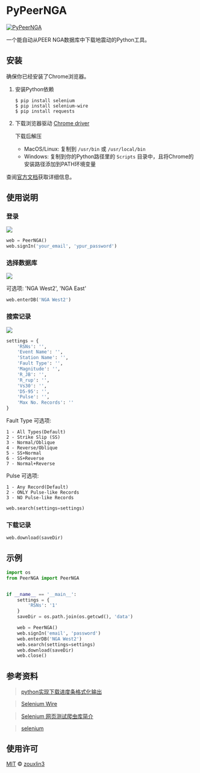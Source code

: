 # PyPeerNGA

[![PyPeerNGA](https://img.shields.io/badge/PyPeerNGA-IEM-brightgreen)](https://github.com/zouxlin3/PyPeerNGA)

一个能自动从PEER NGA数据库中下载地震动的Python工具。

## 安装

确保你已经安装了Chrome浏览器。

1. 安装Python依赖

    ```shell
    $ pip install selenium
    $ pip install selenium-wire
    $ pip install requests
    ```

2. 下载浏览器驱动 [Chrome driver](https://chromedriver.chromium.org/downloads) 

   下载后解压

   - MacOS/Linux: 复制到 `/usr/bin` 或 `/usr/local/bin`
   - Windows: 复制到你的Python路径里的 `Scripts` 目录中，且将Chrome的安装路径添加到PATH环境变量

查阅[官方文档](https://pypi.org/project/selenium/)获取详细信息。

## 使用说明

### 登录

![](https://pic.zouxlin3.com/pic/blog/PyPeerNGA/1.png)

```python
web = PeerNGA()
web.signIn('your_email', 'ypur_password')
```

### 选择数据库

![](https://pic.zouxlin3.com/pic/blog/PyPeerNGA/2.png)

可选项: 'NGA West2', 'NGA East'

```python
web.enterDB('NGA West2')
```

### 搜索记录

![](https://pic.zouxlin3.com/pic/blog/PyPeerNGA/3.png)

```python
settings = {
    'RSNs': '',
    'Event Name': '',
    'Station Name': '',
    'Fault Type': '', 
    'Magnitude': '',
    'R_JB': '',
    'R_rup': '',
    'Vs30': '',
    'D5-95': '',
    'Pulse': '',
    'Max No. Records': ''
}
```

Fault Type 可选项:

    1 - All Types(Default)
    2 - Strike Slip (SS)
    3 - Normal/Oblique
    4 - Reverse/Oblique
    5 - SS+Normal
    6 - SS+Reverse
    7 - Normal+Reverse

Pulse 可选项:

    1 - Any Record(Default)
    2 - ONLY Pulse-like Records
    3 - NO Pulse-like Records

```python
web.search(settings=settings)
```

### 下载记录

```python
web.download(saveDir)
```

## 示例

```python
import os
from PeerNGA import PeerNGA


if __name__ == '__main__':
    settings = {
        'RSNs': '1'
    }
    saveDir = os.path.join(os.getcwd(), 'data')

    web = PeerNGA()
    web.signIn('email', 'password')
    web.enterDB('NGA West2')
    web.search(settings=settings)
    web.download(saveDir)
    web.close()
```

## 参考资料

> [python实现下载进度条格式化输出](https://blog.csdn.net/weixin_44001521/article/details/107732555)

> [Selenium Wire](https://github.com/wkeeling/selenium-wire)

> [Selenium 网页测试爬虫库简介](https://www.gairuo.com/p/python-selenium)

> [selenium](https://pypi.org/project/selenium/)

## 使用许可

[MIT](https://github.com/zouxlin3/PyPeerNGA/blob/master/license) © [zouxlin3](https://zouxlin3.com)
